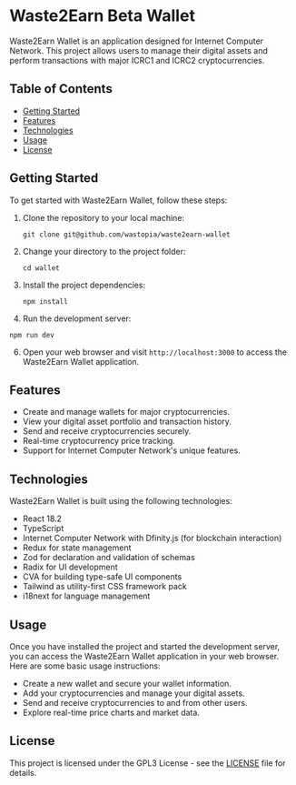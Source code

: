# Waste2Earn Beta Wallet

Waste2Earn Wallet is an application designed for Internet Computer Network. This project allows users to manage their digital assets and perform transactions with major ICRC1 and ICRC2 cryptocurrencies.

## Table of Contents

- [Getting Started](#getting-started)
- [Features](#features)
- [Technologies](#technologies)
- [Usage](#usage)
- [License](#license)

## Getting Started

To get started with Waste2Earn Wallet, follow these steps:

1. Clone the repository to your local machine:

   ```
   git clone git@github.com/wastopia/waste2earn-wallet
   ```

2. Change your directory to the project folder:

   ```
   cd wallet
   ```

3. Install the project dependencies:

   ```
   npm install
   ```

4. Run the development server:

```
npm run dev
```

6. Open your web browser and visit `http://localhost:3000` to access the Waste2Earn Wallet application.

## Features

- Create and manage wallets for major cryptocurrencies.
- View your digital asset portfolio and transaction history.
- Send and receive cryptocurrencies securely.
- Real-time cryptocurrency price tracking.
- Support for Internet Computer Network's unique features.

## Technologies

Waste2Earn Wallet is built using the following technologies:

- React 18.2
- TypeScript
- Internet Computer Network with Dfinity.js (for blockchain interaction)
- Redux for state management
- Zod for declaration and validation of schemas
- Radix for UI development
- CVA for building type-safe UI components
- Tailwind as utility-first CSS framework pack
- i18next for language management

## Usage

Once you have installed the project and started the development server, you can access the Waste2Earn Wallet application in your web browser. Here are some basic usage instructions:

- Create a new wallet and secure your wallet information.
- Add your cryptocurrencies and manage your digital assets.
- Send and receive cryptocurrencies to and from other users.
- Explore real-time price charts and market data.

## License

This project is licensed under the GPL3 License - see the [LICENSE](LICENSE) file for details.
